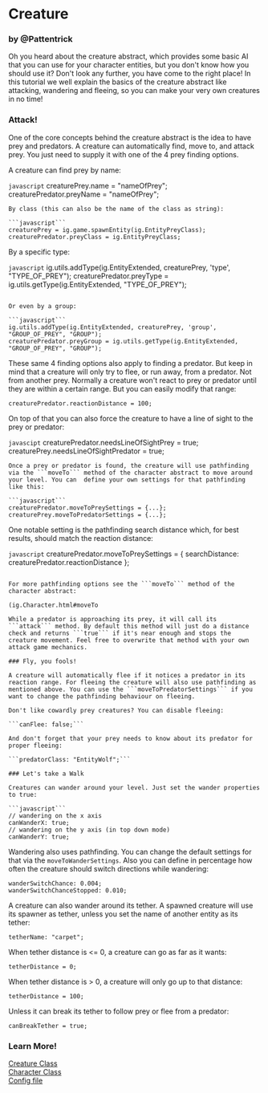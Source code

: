 <div class="hero-unit">
<h1>
Creature
</h1>
<h3 class="subtext">by @Pattentrick</h3>
<div class="container-overview">
<p>
Oh you heard about the creature abstract, which provides some basic AI that you can use for your character entities, but you don't know how you should use it? Don't look any further, you have come to the right place! In this tutorial we well explain the basics of the creature abstract like attacking, wandering and fleeing, so you can make your very own creatures in no time!
</p>
</div>
</div>

### Attack!

One of the core concepts behind the creature abstract is the idea to have prey and predators. A creature can automatically find, move to, and attack prey. You just need to supply it with one of the 4 prey finding options.

A creature can find prey by name:

```javascript```
creaturePrey.name = "nameOfPrey";
creaturePredator.preyName = "nameOfPrey";
```
By class (this can also be the name of the class as string):

```javascript```
creaturePrey = ig.game.spawnEntity(ig.EntityPreyClass);
creaturePredator.preyClass = ig.EntityPreyClass;
```

By a specific type:

```javascript```
ig.utils.addType(ig.EntityExtended, creaturePrey, 'type', "TYPE_OF_PREY");
creaturePredator.preyType = ig.utils.getType(ig.EntityExtended, "TYPE_OF_PREY");
```

Or even by a group:

```javascript```
ig.utils.addType(ig.EntityExtended, creaturePrey, 'group', "GROUP_OF_PREY", "GROUP");
creaturePredator.preyGroup = ig.utils.getType(ig.EntityExtended, "GROUP_OF_PREY", "GROUP");
```

These same 4 finding options also apply to finding a predator. But keep in mind that a creature will only try to flee, or run away, from a predator. Not from another prey. Normally a creature won't react to prey or predator until they are within a certain range. But you can easily modify that range:

```creaturePredator.reactionDistance = 100;```

On top of that you can also force the creature to have a line of sight to the prey or predator:

```javascipt```
creaturePredator.needsLineOfSightPrey = true;
creaturePrey.needsLineOfSightPredator = true;
```
Once a prey or predator is found, the creature will use pathfinding via the ```moveTo``` method of the character abstract to move around your level. You can  define your own settings for that pathfinding like this:

```javascript```
creaturePredator.moveToPreySettings = {...};
creaturePrey.moveToPredatorSettings = {...};
```
One notable setting is the pathfinding search distance which, for best results, should match the reaction distance:

```javascript```
creaturePredator.moveToPreySettings = {
     searchDistance: creaturePredator.reactionDistance
};
```

For more pathfinding options see the ```moveTo``` method of the character abstract:

(ig.Character.html#moveTo

While a predator is approaching its prey, it will call its ```attack``` method. By default this method will just do a distance check and returns ```true``` if it's near enough and stops the creature movement. Feel free to overwrite that method with your own attack game mechanics. 

### Fly, you fools!

A creature will automatically flee if it notices a predator in its reaction range. For fleeing the creature will also use pathfinding as mentioned above. You can use the ```moveToPredatorSettings``` if you want to change the pathfinding behaviour on fleeing.

Don't like cowardly prey creatures? You can disable fleeing:

```canFlee: false;```

And don't forget that your prey needs to know about its predator for proper fleeing:

```predatorClass: "EntityWolf";```

### Let's take a Walk

Creatures can wander around your level. Just set the wander properties to true:

```javascript```
// wandering on the x axis
canWanderX: true;
// wandering on the y axis (in top down mode)
canWanderY: true;
```

Wandering also uses pathfinding. You can change the default settings for that via the ```moveToWanderSettings```. Also you can define in percentage how often the creature should switch directions while wandering:

```
wanderSwitchChance: 0.004;
wanderSwitchChanceStopped: 0.010;
```

A creature can also wander around its tether. A spawned creature will use its spawner as tether, unless you set the name of another entity as its tether:

```tetherName: "carpet";```

When tether distance is <= 0, a creature can go as far as it wants:

```tetherDistance = 0;```

When tether distance is > 0, a creature will only go up to that distance:

```tetherDistance = 100;```

Unless it can break its tether to follow prey or flee from a predator:

```canBreakTether = true;```

### Learn More!

[Creature Class](ig.Creature.html)  
[Character Class](ig.Character.html)  
[Config file](ig.CONFIG.html)  